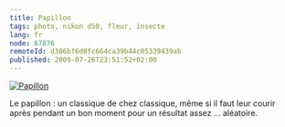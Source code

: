```yaml
---
title: Papillon
tags: photo, nikon d50, fleur, insecte
lang: fr
node: 67876
remoteId: d386bf6d0fc664ca39b44c05339439ab
published: 2009-07-26T23:51:52+02:00
---
```

<a href="/images/papillon.jpg">![Papillon](/images/660x/papillon.jpg)
</a>

Le papillon : un classique de chez classique, même si il faut leur courir après pendant un bon moment pour un résultat assez ... aléatoire.

